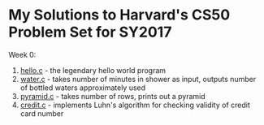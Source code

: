 # My Solutions to Harvard's CS50 Problem Set for SY2017

Week 0:
1. [hello.c](https://github.com/ayoayco/cs50-pset-solutions/blob/master/week-0/hello.c) - the legendary hello world program
2. [water.c](https://github.com/ayoayco/cs50-pset-solutions/blob/master/week-0/water.c) - takes number of minutes in shower as input, outputs number of bottled waters approximately used
3. [pyramid.c](https://github.com/ayoayco/cs50-pset-solutions/blob/master/week-0/pyramid.c) - takes number of rows, prints out a pyramid
4. [credit.c](https://github.com/ayoayco/cs50-pset-solutions/blob/master/week-0/credit.c) - implements Luhn's algorithm for checking validity of credit card number


